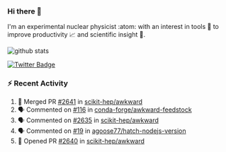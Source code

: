 ### Hi there 👋 

I'm an experimental nuclear physicist :atom: with an interest in tools :wrench: to improve productivity :chart_with_upwards_trend: and scientific insight :telescope:.

![github stats](https://github-readme-stats.vercel.app/api?username=agoose77&show_icons=true&hide_rank=true&hide_title=true&bg_color=30,e76445,904e95&text_color=efe3ec&icon_color=efe3ec)
<!--
**agoose77/agoose77** is a ✨ _special_ ✨ repository because its `README.md` (this file) appears on your GitHub profile.

Here are some ideas to get you started:

- 🔭 I’m currently working on ...
- 🌱 I’m currently learning ...
- 👯 I’m looking to collaborate on ...
- 🤔 I’m looking for help with ...
- 💬 Ask me about ...
- 📫 How to reach me: ...
- 😄 Pronouns: ...
- ⚡ Fun fact: ...
-->

[![Twitter Badge](https://img.shields.io/twitter/follow/agoose77?style=flat-square&logo=Twitter&logoColor=white&color=cornflowerblue)](https://twitter.com/agoose77)

### :zap: Recent Activity

<!--START_SECTION:activity-->
1. 🎉 Merged PR [#2641](https://github.com/scikit-hep/awkward/pull/2641) in [scikit-hep/awkward](https://github.com/scikit-hep/awkward)
2. 🗣 Commented on [#116](https://github.com/conda-forge/awkward-feedstock/pull/116#issuecomment-1675842662) in [conda-forge/awkward-feedstock](https://github.com/conda-forge/awkward-feedstock)
3. 🗣 Commented on [#2635](https://github.com/scikit-hep/awkward/pull/2635#issuecomment-1675449122) in [scikit-hep/awkward](https://github.com/scikit-hep/awkward)
4. 🗣 Commented on [#19](https://github.com/agoose77/hatch-nodejs-version/issues/19#issuecomment-1675448387) in [agoose77/hatch-nodejs-version](https://github.com/agoose77/hatch-nodejs-version)
5. 💪 Opened PR [#2640](https://github.com/scikit-hep/awkward/pull/2640) in [scikit-hep/awkward](https://github.com/scikit-hep/awkward)
<!--END_SECTION:activity-->
